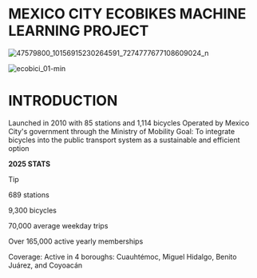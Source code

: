 # MEXICO CITY ECOBIKES MACHINE LEARNING PROJECT

![47579800_10156915230264591_7274777677108609024_n](https://github.com/user-attachments/assets/18c65915-c80d-476d-bf86-27fd1fdf8dad)


![ecobici_01-min](https://github.com/user-attachments/assets/8eb28503-ce71-4dba-a0c7-a591b8e18344)

# INTRODUCTION

Launched in 2010 with 85 stations and 1,114 bicycles
Operated by Mexico City's government through the Ministry of Mobility
Goal: To integrate bicycles into the public transport system as a sustainable and efficient option

**2025 STATS**


> [!TIP]
> 
> 689 stations
> 
> 9,300 bicycles
>
> 70,000 average weekday trips
>
> Over 165,000 active yearly memberships
>
> Coverage: Active in 4 boroughs: Cuauhtémoc, Miguel Hidalgo, Benito Juárez, and Coyoacán

